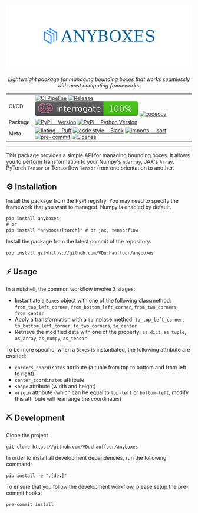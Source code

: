 <div align="center">

![Logo](.github/assets/logo.png)

_Lightweight package for managing bounding boxes that works seamlessly with most computing frameworks._

|         |                                                                                                                                                                                                                                                                                                                                                                                                                                                                                                                                                                                                                                                                             |
| ------- | --------------------------------------------------------------------------------------------------------------------------------------------------------------------------------------------------------------------------------------------------------------------------------------------------------------------------------------------------------------------------------------------------------------------------------------------------------------------------------------------------------------------------------------------------------------------------------------------------------------------------------------------------------------------------- |
| CI/CD   | [![CI Pipeline](https://github.com/VDuchauffour/anyboxes/actions/workflows/ci.yml/badge.svg)](https://github.com/VDuchauffour/anyboxes/actions/workflows/ci.yml) [![Release](https://github.com/VDuchauffour/anyboxes/actions/workflows/release.yml/badge.svg)](https://github.com/VDuchauffour/anyboxes/actions/workflows/release.yml) [![interrogate](.github/assets/badges/interrogate_badge.svg)](https://interrogate.readthedocs.io/en/latest/) [![codecov](https://codecov.io/gh/VDuchauffour/anyboxes/branch/main/graph/badge.svg)](https://codecov.io/gh/VDuchauffour/anyboxes)                                                                                     |
| Package | [![PyPI - Version](https://img.shields.io/pypi/v/anyboxes.svg?logo=pypi&label=PyPI&logoColor=gold)](https://pypi.org/project/anyboxes/) [![PyPI - Python Version](https://img.shields.io/pypi/pyversions/anyboxes.svg?logo=python&label=Python&logoColor=gold)](https://pypi.org/project/anyboxes/)                                                                                                                                                                                                                                                                                                                                                                         |
| Meta    | [![linting - Ruff](https://img.shields.io/endpoint?url=https://raw.githubusercontent.com/charliermarsh/ruff/main/assets/badge/v0.json)](https://github.com/charliermarsh/ruff) [![code style - Black](https://img.shields.io/badge/code%20style-black-000000.svg)](https://github.com/psf/black) [![imports - isort](https://img.shields.io/badge/imports-isort-ef8336.svg)](https://github.com/pycqa/isort) [![pre-commit](https://img.shields.io/badge/pre--commit-enabled-brightgreen?logo=pre-commit)](https://github.com/pre-commit/pre-commit) [![License](https://img.shields.io/github/license/VDuchauffour/anyboxes?color=blueviolet)](https://spdx.org/licenses/) |

</div>

______________________________________________________________________

This package provides a simple API for managing bounding boxes. It allows you to perform transformation to your Numpy's `ndarray`, JAX's `Array`, PyTorch `Tensor` or Tensorflow `Tensor` from one orientation to another.

## ️️⚙️ Installation

Install the package from the PyPI registry. You may need to specify the framework that you want to managed. Numpy is enabled by default.

```shell
pip install anyboxes
# or
pip install "anyboxes[torch]" # or jax, tensorflow
```

Install the package from the latest commit of the repository.

```shell
pip install git+https://github.com/VDuchauffour/anyboxes
```

## ⚡ Usage

In a nutshell, the common workflow involve 3 stages:

- Instantiate a `Boxes` object with one of the following classmethod: `from_top_left_corner`, `from_bottom_left_corner`, `from_two_corners`, `from_center`
- Apply a transformation with a `to` inplace method: `to_top_left_corner`, `to_bottom_left_corner`, `to_two_corners`, `to_center`
- Retrieve the modified data with one of the property: `as_dict`, `as_tuple`, `as_array`, `as_numpy`, `as_tensor`

To be more specific, when a `Boxes` is instantiated, the following attribute are created:

- `corners_coordinates` attribute (a tuple from top to bottom and from left to right).
- `center_coordinates` attribute
- `shape` attribute (width and height)
- `origin` attribute (which can be equal to `top-left` or `bottom-left`, modify this attribute will rearrange the coordinates)

## ⛏️ Development

Clone the project

```shell
git clone https://github.com/VDuchauffour/anyboxes
```

In order to install all development dependencies, run the following command:

```shell
pip install -e ".[dev]"
```

To ensure that you follow the development workflow, please setup the pre-commit hooks:

```shell
pre-commit install
```
